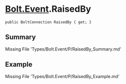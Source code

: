 # [Bolt.Event](Types/Bolt.Event.md).RaisedBy
`public BoltConnection RaisedBy { get; }`
## Summary
Missing File 'Types/Bolt.Event/P/RaisedBy_Summary.md'
## Example
Missing File 'Types/Bolt.Event/P/RaisedBy_Example.md'
